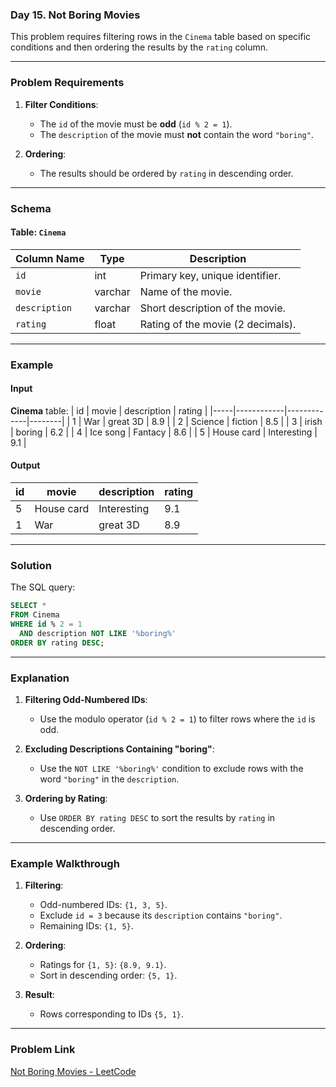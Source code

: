 ### Day 15. Not Boring Movies

This problem requires filtering rows in the `Cinema` table based on specific conditions and then ordering the results by the `rating` column.

---

### Problem Requirements

1. **Filter Conditions**:
   - The `id` of the movie must be **odd** (`id % 2 = 1`).
   - The `description` of the movie must **not** contain the word `"boring"`.

2. **Ordering**:
   - The results should be ordered by `rating` in descending order.

---

### Schema

#### Table: `Cinema`

| Column Name  | Type    | Description                       |
|--------------|---------|-----------------------------------|
| `id`         | int     | Primary key, unique identifier.  |
| `movie`      | varchar | Name of the movie.               |
| `description`| varchar | Short description of the movie.  |
| `rating`     | float   | Rating of the movie (2 decimals).|

---

### Example

#### Input

**Cinema** table:
| id  | movie      | description | rating |
|-----|------------|-------------|--------|
| 1   | War        | great 3D    | 8.9    |
| 2   | Science    | fiction     | 8.5    |
| 3   | irish      | boring      | 6.2    |
| 4   | Ice song   | Fantacy     | 8.6    |
| 5   | House card | Interesting | 9.1    |

#### Output

| id  | movie      | description | rating |
|-----|------------|-------------|--------|
| 5   | House card | Interesting | 9.1    |
| 1   | War        | great 3D    | 8.9    |

---

### Solution

The SQL query:

```sql
SELECT *
FROM Cinema
WHERE id % 2 = 1
  AND description NOT LIKE '%boring%'
ORDER BY rating DESC;
```

---

### Explanation

1. **Filtering Odd-Numbered IDs**:
   - Use the modulo operator (`id % 2 = 1`) to filter rows where the `id` is odd.

2. **Excluding Descriptions Containing "boring"**:
   - Use the `NOT LIKE '%boring%'` condition to exclude rows with the word `"boring"` in the `description`.

3. **Ordering by Rating**:
   - Use `ORDER BY rating DESC` to sort the results by `rating` in descending order.

---

### Example Walkthrough

1. **Filtering**:
   - Odd-numbered IDs: `{1, 3, 5}`.
   - Exclude `id = 3` because its `description` contains `"boring"`.
   - Remaining IDs: `{1, 5}`.

2. **Ordering**:
   - Ratings for `{1, 5}`: `{8.9, 9.1}`.
   - Sort in descending order: `{5, 1}`.

3. **Result**:
   - Rows corresponding to IDs `{5, 1}`.

---

### Problem Link
[Not Boring Movies - LeetCode](https://leetcode.com/problems/not-boring-movies/)
